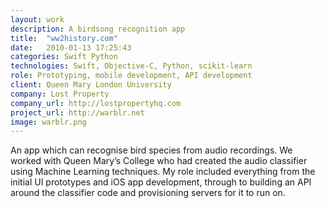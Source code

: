 ```yaml
---
layout: work
description: A birdsong recognition app
title:  "ww2history.com"
date:   2010-01-13 17:25:43
categories: Swift Python
technologies: Swift, Objective-C, Python, scikit-learn
role: Prototyping, mobile development, API development
client: Queen Mary London University
company: Lost Property
company_url: http://lostpropertyhq.com
project_url: http://warblr.net
image: warblr.png
---
```


An app which can recognise bird species from audio recordings. We worked with Queen Mary’s College who had created the audio classifier using Machine Learning techniques. My role included everything from the initial UI prototypes and iOS app development, through to building an API around the classifier code and provisioning servers for it to run on.
